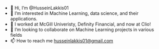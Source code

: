 - 👋 Hi, I’m @HusseinLakkis01
- 👀 I’m interested in Machine Learning, data science, and their applications.
- 🌱 I worked at McGill Univeristy, Definity Financial, and now at Clio!
- 💞️ I’m looking to collaborate on Machine Learning projects in various fields
- 📫 How to reach me husseinlakkis01@gmail.com

<!---
HusseinLakkis01/HusseinLakkis01 is a ✨ special ✨ repository because its `README.md` (this file) appears on your GitHub profile.
You can click the Preview link to take a look at your changes.
--->
